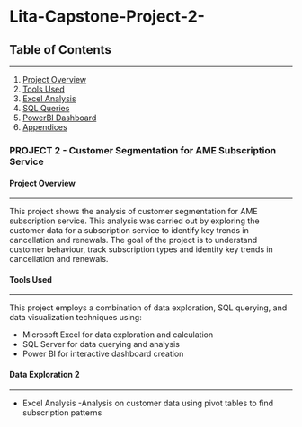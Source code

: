 # Lita-Capstone-Project-2-


## Table of Contents
___
1. [Project Overview](#project-overview)
2. [Tools Used](#tools-used)
3. [Excel Analysis](#excel-analysis)
4. [SQL Queries](#sql-queries)
5. [PowerBI Dashboard](#powerbi-dashboard)
6. [Appendices](#appendices)


### PROJECT 2  - Customer Segmentation for AME Subscription Service 

#### Project Overview
___
This project shows the analysis of customer segmentation for AME subscription service. This analysis was carried out by exploring the customer data for a subscription service to identify key trends in cancellation and renewals. The goal of the project is to understand customer behaviour, track subscription types and identity key trends in cancellation and renewals. 

#### Tools Used
___
This project employs a combination of data exploration, SQL querying, and data visualization techniques using:

- Microsoft Excel for data exploration and calculation
- SQL Server for data querying and analysis
- Power BI for interactive dashboard creation


#### Data Exploration 2
___
* Excel Analysis
-Analysis on customer data using pivot tables to find subscription patterns
















